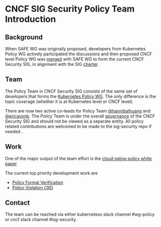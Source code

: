 # CNCF SIG Security Policy Team Introduction

## Background

When SAFE WG was originally proposed, developers from Kubernetes Policy WG
actively participated the discussions and then proposed CNCF level Policy WG was
[merged](/policy-wg-merging.md) with SAFE WG to form the current CNCF Security
SIG, in alignment with the SIG [charter](/governance/charter.md).

## Team

The Policy Team in CNCF Security SIG consists of the same set of developers that
forms the [Kubernetes Policy WG](https://github.com/kubernetes/community/tree/master/wg-policy). 
The only difference is the topic coverage (whether it is at Kubernetes level or
CNCF level).

There are now two active co-leads for Policy Team 
[@hannibalhuang](https://github.com/hannibalhuang)
and [@ericavonb](https://github.com/ericavonb).
The Policy Team is under the overall [governance](/governance/roles.md) of the
CNCF Security SIG and should not be viewed as a separate entity. All policy
related contributions are welcomed to be made to the sig-security repo if needed
.

## Work
One of the major output of the team effort is the [cloud native policy
white paper](https://docs.google.com/document/d/1StDYW1zHVSF1Qswk0ScsyKw766AbAHOikyCNtqCsMMY/edit?usp=sharing)

The current top priority development work are 
- [Policy Formal Verification](/policy/overview-policy-formal-verification.md)
- [Policy Violation CRD](https://docs.google.com/document/d/1QJWcaJdo8w88tIixiZp9zBMHKghTMrHTyHyk6xcoVhk/edit?usp=sharing)

## Contact
The team can be reached via either kubernetess slack channel #wg-policy or
cncf slack channel #sig-security.
